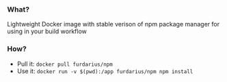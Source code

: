 ### What?

Lightweight Docker image with stable verison of npm package manager for using in your build workflow

### How?

* Pull it: `docker pull furdarius/npm`
* Use it: `docker run -v $(pwd):/app furdarius/npm npm install`